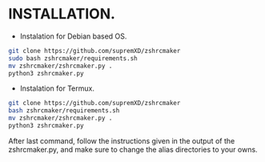 # INSTALLATION.
+ Instalation for Debian based OS.
```bash
git clone https://github.com/supremXD/zshrcmaker
sudo bash zshrcmaker/requirements.sh
mv zshrcmaker/zshrcmaker.py .
python3 zshrcmaker.py
```
+ Instalation for Termux.
```bash
git clone https://github.com/supremXD/zshrcmaker
bash zshrcmaker/requirements.sh
mv zshrcmaker/zshrcmaker.py .
python3 zshrcmaker.py
```
After last command, follow the instructions given in the output of the zshrcmaker.py, and make sure to change the alias
directories to your owns.
